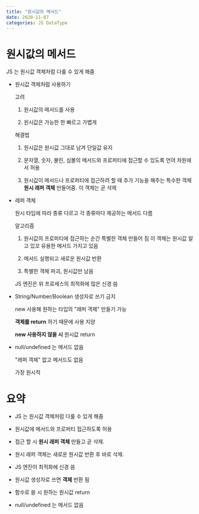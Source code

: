```yaml
---
title: "원시값의 메서드"
date: 2020-11-07
categories: JS DataType
---
```


# 원시값의 메서드

JS 는 원시값 객체처럼 다룰 수 있게 해줌

- 원시값 객체처럼 사용하기

  고려

  1. 원시값의 메서드를 사용

  2. 원시값은 가능한 한 빠르고 가볍게

  해결법

  1. 원시값은 원시값 그대로 남겨 단일값 유지

  2. 문자열, 숫자, 불린, 심볼의 메서드와 프로퍼티에 접근할 수 있도록 언어 차원에서 허용

  3. 원시값이 메서드나 프로퍼티에 접근하려 할 때 추가 기능을 해주는 특수한 객체 **원시 래퍼 객체** 만들어줌. 이 객체는 곧 삭제

- 레퍼 객체

  원시 타입에 따라 종류 다르고 각 종류마다 제공하는 메서드 다름

  알고리즘

  1. 원시값의 프로퍼티에 접근하는 순간 특별한 객체 만들어 짐 이 객체는 원시값 알고 있꼬 유용한 메서드 가지고 있음

  2. 메서드 실행되고 새로운 원시값 반환

  3. 특별한 객체 파괴, 원시값만 남음

  JS 엔진은 위 프로세스의 최적화에 많은 신경 씀

- String/Number/Boolean 생성자로 쓰기 금지

  new 사용해 원하는 타입의 "래퍼 객체" 만들기 가능

  **객체를 return** 하기 때문에 사용 지양

  **new 사용하지 않을 시** 원시값 return

- null/undefined 는 메서드 없음

  "래퍼 객체" 없고 메서드도 없음

  가장 원시적

# 요약

- JS 는 원시값 객체처럼 다룰 수 있게 해줌

- 원시값에 메서드와 프로퍼티 접근하도록 허용

- 접근 할 시 **원시 래퍼 객체** 만들고 곧 삭제.

- 원시 래퍼 객체는 새로운 원시값 반환 후 바로 삭제.

- JS 엔진이 최적화에 신경 씀

- 원시값 생성자로 쓰면 **객체** 반환 됨

- 함수로 쓸 시 원하는 원시값 return

- null/undefined 는 메서드 없음
